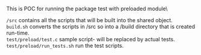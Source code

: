 This is POC for running the package test with preloaded module\

```/src``` contains all the scripts that will be built into  the shared object.\
```build.sh``` converts the scripts in /src so into a /build directory that is created run-time.\
```test/preload/test.c``` sample script- will be replaced by actual tests.\
```test/preload/run_tests.sh``` run the test scripts.


